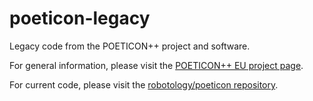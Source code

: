 # poeticon-legacy

Legacy code from the POETICON++ project and software.

For general information, please visit the [POETICON++ EU project page](http://www.poeticon.eu).

For current code, please visit the [robotology/poeticon repository](https://github.com/robotology/poeticon).

